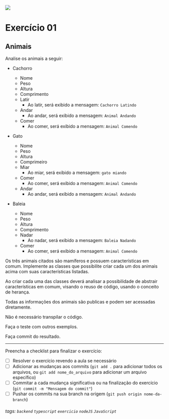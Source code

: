 ![](https://i.imgur.com/xG74tOh.png)

# Exercício 01

## Animais

Analise os animais a seguir:

-   Cachorro

    -   Nome
    -   Peso
    -   Altura
    -   Comprimento
    -   Latir
        -   Ao latir, será exibido a mensagem: `Cachorro Latindo`
    -   Andar
        -   Ao andar, será exibido a mensagem: `Animal Andando`
    -   Comer
        -   Ao comer, será exibido a mensagem: `Animal Comendo`

-   Gato

    -   Nome
    -   Peso
    -   Altura
    -   Comprimeiro
    -   Miar
        -   Ao miar, será exibido a mensagem: `gato miando`
    -   Comer
        -   Ao comer, será exibido a mensagem: `Animal Comendo`
    -   Andar
        -   Ao andar, será exibido a mensagem: `Animal Andando`

-   Baleia
    -   Nome
    -   Peso
    -   Altura
    -   Comprimento
    -   Nadar
        -   Ao nadar, será exibido a mensagem: `Baleia Nadando`
    -   Comer
        -   Ao comer, será exibido a mensagem: `Animal Comendo`

Os três animais citados são mamíferos e possuem características em comum. Implemente as classes que possibilite criar cada um dos animais acima com suas características listadas.

Ao criar cada uma das classes deverá analisar a possibilidade de abstrair características em comum, visando o reuso de código, usando o conceito de herança.

Todas as informações dos animais são publicas e podem ser acessadas diretamente.

Não é necessário transpilar o código.

Faça o teste com outros exemplos.

Faça commit do resultado.

---

Preencha a checklist para finalizar o exercício:

-   [ ] Resolver o exercício revendo a aula se necessário
-   [ ] Adicionar as mudanças aos commits (`git add .` para adicionar todos os arquivos, ou `git add nome_do_arquivo` para adicionar um arquivo específico)
-   [ ] Commitar a cada mudança significativa ou na finalização do exercício (`git commit -m "Mensagem do commit"`)
-   [ ] Pushar os commits na sua branch na origem (`git push origin nome-da-branch`)

###### tags: `backend` `typescript` `exercicio` `nodeJS` `JavaScript`
